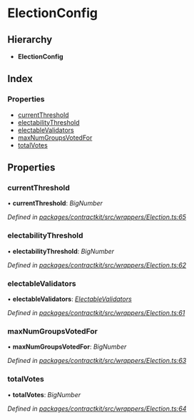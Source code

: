 # ElectionConfig

## Hierarchy

* **ElectionConfig**

## Index

### Properties

* [currentThreshold]()
* [electabilityThreshold]()
* [electableValidators]()
* [maxNumGroupsVotedFor]()
* [totalVotes]()

## Properties

### currentThreshold

• **currentThreshold**: _BigNumber_

_Defined in_ [_packages/contractkit/src/wrappers/Election.ts:65_](https://github.com/celo-org/celo-monorepo/blob/master/packages/contractkit/src/wrappers/Election.ts#L65)

### electabilityThreshold

• **electabilityThreshold**: _BigNumber_

_Defined in_ [_packages/contractkit/src/wrappers/Election.ts:62_](https://github.com/celo-org/celo-monorepo/blob/master/packages/contractkit/src/wrappers/Election.ts#L62)

### electableValidators

• **electableValidators**: [_ElectableValidators_]()

_Defined in_ [_packages/contractkit/src/wrappers/Election.ts:61_](https://github.com/celo-org/celo-monorepo/blob/master/packages/contractkit/src/wrappers/Election.ts#L61)

### maxNumGroupsVotedFor

• **maxNumGroupsVotedFor**: _BigNumber_

_Defined in_ [_packages/contractkit/src/wrappers/Election.ts:63_](https://github.com/celo-org/celo-monorepo/blob/master/packages/contractkit/src/wrappers/Election.ts#L63)

### totalVotes

• **totalVotes**: _BigNumber_

_Defined in_ [_packages/contractkit/src/wrappers/Election.ts:64_](https://github.com/celo-org/celo-monorepo/blob/master/packages/contractkit/src/wrappers/Election.ts#L64)

